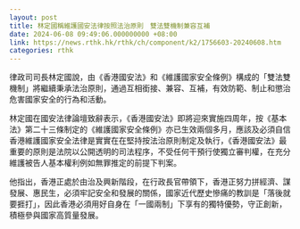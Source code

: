 ```yaml
---
layout: post
title: 林定國稱維護國安法律按照法治原則　雙法雙機制兼容互補
date: 2024-06-08 09:49:06.000000000 +08:00
link: https://news.rthk.hk/rthk/ch/component/k2/1756603-20240608.htm
categories: rthk
---
```


律政司司長林定國說，由《香港國安法》和《維護國家安全條例》構成的「雙法雙機制」將繼續秉承法治原則，通過互相銜接、兼容、互補，有效防範、制止和懲治危害國家安全的行為和活動。

林定國在國安法律論壇致辭表示，《香港國安法》即將迎來實施四周年，按《基本法》第二十三條制定的《維護國家安全條例》亦已生效兩個多月，應該及必須自信香港維護國家安全法律是實實在在堅持按法治原則制定及執行，《香港國安法》最重要的原則是法院以公開透明的司法程序，不受任何干預行使獨立審判權，在充分維護被告人基本權利例如無罪推定的前提下判案。

他指出，香港正處於由治及興新階段，在行政長官帶領下，香港正努力拼經濟、謀發展、惠民生，必須牢記安全和發展的關係，國家近代歷史慘痛的教訓是「落後就要捱打」，因此香港必須用好自身在「一國兩制」下享有的獨特優勢，守正創新，積極參與國家高質量發展。
